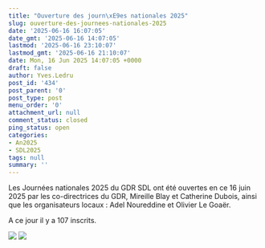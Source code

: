 ```yaml
---
title: "Ouverture des journ\xE9es nationales 2025"
slug: ouverture-des-journees-nationales-2025
date: '2025-06-16 16:07:05'
date_gmt: '2025-06-16 14:07:05'
lastmod: '2025-06-16 23:10:07'
lastmod_gmt: '2025-06-16 21:10:07'
date: Mon, 16 Jun 2025 14:07:05 +0000
draft: false
author: Yves.Ledru
post_id: '434'
post_parent: '0'
post_type: post
menu_order: '0'
attachment_url: null
comment_status: closed
ping_status: open
categories:
- An2025
- SDL2025
tags: null
summary: ''
---
```


Les Journées nationales 2025 du GDR SDL ont été ouvertes en ce 16 juin 2025 par les co-directrices du GDR, Mireille Blay et Catherine Dubois, ainsi que les organisateurs locaux : Adel Noureddine et Olivier Le Goaër.

A ce jour il y a 107 inscrits.

![](https://gdr-gpl.cnrs.fr/wp-content/uploads/2025/06/GPL25_ouverture1.jpg) ![](https://gdr-gpl.cnrs.fr/wp-content/uploads/2025/06/GPL65_Ouverture2.jpg)
